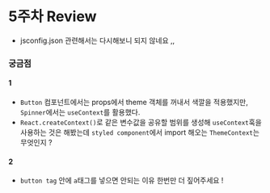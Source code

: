 # 5주차 Review

- jsconfig.json 관련해서는 다시해보니 되지 않네요 ,,

### 궁금점
#### 1
- ```Button``` 컴포넌트에서는 props에서 theme 객체를 꺼내서 색깔을 적용했지만, ```Spinner```에서는 ```useContext```를 활용했다. 
-  ```React.createContext()```로 같은 변수값을 공유할 범위를 생성해 ```useContext```훅을 사용하는 것은 해봤는데 ```styled component```에서 import 해오는 ```ThemeContext```는 무엇인지 ?

#### 2
- ```button tag``` 안에 ```a```태그를 넣으면 안되는 이유 한번만 더 짚어주세요 !